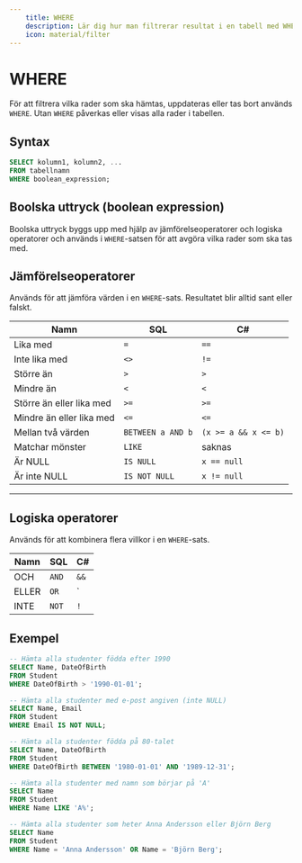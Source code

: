 ```yaml
---
    title: WHERE
    description: Lär dig hur man filtrerar resultat i en tabell med WHERE.
    icon: material/filter
---
```


# WHERE

För att filtrera vilka rader som ska hämtas, uppdateras eller tas bort används `WHERE`. Utan `WHERE` påverkas eller visas alla rader i tabellen.  

## Syntax
```sql
SELECT kolumn1, kolumn2, ...
FROM tabellnamn
WHERE boolean_expression;
```
## Boolska uttryck (boolean expression)
Boolska uttryck byggs upp med hjälp av jämförelseoperatorer och logiska operatorer och används i `WHERE`-satsen för att avgöra vilka rader som ska tas med.

## Jämförelseoperatorer
Används för att jämföra värden i en `WHERE`-sats. Resultatet blir alltid sant eller falskt.

| Namn | SQL | C# |
|------|-----|----|
| Lika med | `=` | `==` |
| Inte lika med | `<>` | `!=` |
| Större än | `>` | `>` |
| Mindre än | `<` | `<` |
| Större än eller lika med | `>=` | `>=` |
| Mindre än eller lika med | `<=` | `<=` |
| Mellan två värden | `BETWEEN a AND b` | `(x >= a && x <= b)` |
| Matchar mönster | `LIKE` | saknas  |
| Är NULL | `IS NULL` | `x == null` |
| Är inte NULL | `IS NOT NULL` | `x != null` |

---

## Logiska operatorer
Används för att kombinera flera villkor i en `WHERE`-sats.

| Namn | SQL | C# |
|------|-----|----|
| OCH | `AND` | `&&` |
| ELLER | `OR` | `||` |
| INTE | `NOT` | `!` |


## Exempel
```sql
-- Hämta alla studenter födda efter 1990
SELECT Name, DateOfBirth
FROM Student
WHERE DateOfBirth > '1990-01-01';

-- Hämta alla studenter med e-post angiven (inte NULL)
SELECT Name, Email
FROM Student
WHERE Email IS NOT NULL;

-- Hämta alla studenter födda på 80-talet
SELECT Name, DateOfBirth
FROM Student
WHERE DateOfBirth BETWEEN '1980-01-01' AND '1989-12-31';

-- Hämta alla studenter med namn som börjar på 'A'
SELECT Name
FROM Student
WHERE Name LIKE 'A%';

-- Hämta alla studenter som heter Anna Andersson eller Björn Berg
SELECT Name
FROM Student
WHERE Name = 'Anna Andersson' OR Name = 'Björn Berg';
```
